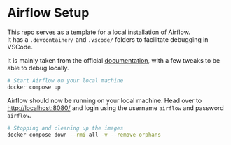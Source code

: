 # Airflow Setup

This repo serves as a template for a local installation of Airflow.  
It has a `.devcontainer/` and `.vscode/` folders to facilitate debugging in VSCode.

It is mainly taken from the official [documentation](https://airflow.apache.org/docs/apache-airflow/stable/howto/docker-compose/index.html), with a few tweaks to be able to debug locally.

```bash
# Start Airflow on your local machine
docker compose up
```

Airflow should now be running on your local machine. Head over to [http://localhost:8080/](http://localhost:8080/) and login using the username `airflow` and password `airflow`.

```bash
# Stopping and cleaning up the images
docker compose down --rmi all -v --remove-orphans
```
